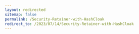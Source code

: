 ```yaml
---
layout: redirected
sitemap: false
permalink: /Security-Retainer-with-HashCloak
redirect_to: /2023/07/14/Security-Retainer-with-HashCloak
---
```

